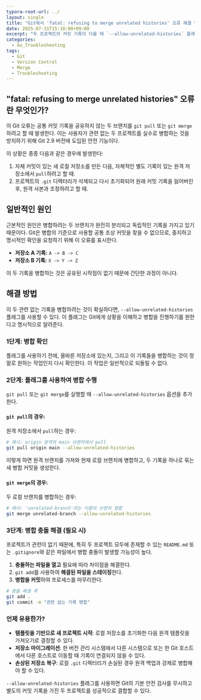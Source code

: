 ```yaml
---
typora-root-url: ../
layout: single
title: "Git에서 'fatal: refusing to merge unrelated histories' 오류 해결 방법"
date: 2025-07-31T15:10:00+09:00
excerpt: "두 프로젝트의 커밋 기록이 다를 때 `--allow-unrelated-histories` 플래그를 사용하여 Git의 'fatal: refusing to merge unrelated histories' 오류를 해결하는 방법을 알아봅니다."
categories:
  - ko_Troubleshooting
tags:
  - Git
  - Version Control
  - Merge
  - Troubleshooting
---
```


## "fatal: refusing to merge unrelated histories" 오류란 무엇인가?

이 Git 오류는 공통 커밋 기록을 공유하지 않는 두 브랜치를 `git pull` 또는 `git merge`하려고 할 때 발생한다. 이는 사용자가 관련 없는 두 프로젝트를 실수로 병합하는 것을 방지하기 위해 Git 2.9 버전에 도입된 안전 기능이다.

이 상황은 종종 다음과 같은 경우에 발생한다:

1.  자체 커밋이 있는 새 로컬 저장소를 만든 다음, 자체적인 별도 기록이 있는 원격 저장소에서 `pull`하려고 할 때.
2.  프로젝트의 `.git` 디렉터리가 삭제되고 다시 초기화되어 원래 커밋 기록을 잃어버린 후, 원격 사본과 조정하려고 할 때.

## 일반적인 원인

근본적인 원인은 병합하려는 두 브랜치가 완전히 분리되고 독립적인 기록을 가지고 있기 때문이다. Git은 병합의 기준으로 사용할 공통 조상 커밋을 찾을 수 없으므로, 중지하고 명시적인 확인을 요청하기 위해 이 오류를 표시한다.

- **저장소 A 기록:** `A -> B -> C`
- **저장소 B 기록:** `X -> Y -> Z`

이 두 기록을 병합하는 것은 공유된 시작점이 없기 때문에 간단한 과정이 아니다.

## 해결 방법

이 두 관련 없는 기록을 병합하려는 것이 확실하다면, `--allow-unrelated-histories` 플래그를 사용할 수 있다. 이 플래그는 Git에게 상황을 이해하고 병합을 진행하기를 원한다고 명시적으로 알려준다.

### 1단계: 병합 확인

플래그를 사용하기 전에, 올바른 저장소에 있는지, 그리고 이 기록들을 병합하는 것이 정말로 원하는 작업인지 다시 확인한다. 이 작업은 일반적으로 되돌릴 수 없다.

### 2단계: 플래그를 사용하여 병합 수행

`git pull` 또는 `git merge`를 실행할 때 `--allow-unrelated-histories` 옵션을 추가한다.

#### `git pull`의 경우:

원격 저장소에서 `pull`하는 경우:

```bash
# 예시: origin 원격의 main 브랜치에서 pull
git pull origin main --allow-unrelated-histories
```

이렇게 하면 원격 브랜치를 가져와 현재 로컬 브랜치에 병합하고, 두 기록을 하나로 묶는 새 병합 커밋을 생성한다.

#### `git merge`의 경우:

두 로컬 브랜치를 병합하는 경우:

```bash
# 예시: 'unrelated-branch'라는 이름의 브랜치 병합
git merge unrelated-branch --allow-unrelated-histories
```

### 3단계: 병합 충돌 해결 (필요 시)

프로젝트가 관련이 없기 때문에, 특히 두 프로젝트 모두에 존재할 수 있는 `README.md` 또는 `.gitignore`와 같은 파일에서 병합 충돌이 발생할 가능성이 높다.

1.  **충돌하는 파일을 열고** 필요에 따라 차이점을 해결한다.
2.  `git add`를 사용하여 **해결된 파일을 스테이징**한다.
3.  **병합을 커밋**하여 프로세스를 마무리한다.

```bash
# 충돌 해결 후
git add .
git commit -m "관련 없는 기록 병합"
```

### 언제 유용한가?

- **템플릿을 기반으로 새 프로젝트 시작**: 로컬 저장소를 초기화한 다음 원격 템플릿을 가져오기로 결정할 수 있다.
- **저장소 마이그레이션**: 한 버전 관리 시스템에서 다른 시스템으로 또는 한 Git 호스트에서 다른 호스트로 이동할 때 기록이 연결되지 않을 수 있다.
- **손상된 저장소 복구**: 로컬 `.git` 디렉터리가 손실된 경우 원격 백업과 강제로 병합해야 할 수 있다.

`--allow-unrelated-histories` 플래그를 사용하면 Git의 기본 안전 검사를 무시하고 별도의 커밋 기록을 가진 두 프로젝트를 성공적으로 결합할 수 있다.
